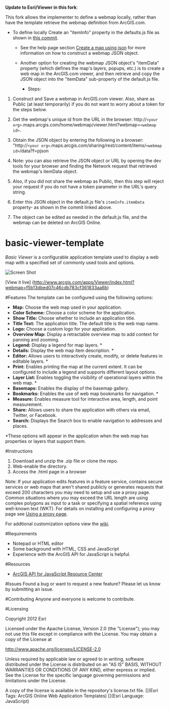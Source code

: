 **Update to Esri/Viewer in this fork**:

This fork allows the implementer to define a webmap locally, rather than have the template retrieve the webmap definition from ArcGIS.com.

* To define locally
Create an "itemInfo" property in the defaults.js file as shown in [this commit](https://github.com/jsomerville/Viewer/commit/476da3aaade082109c87496233f324d5acbef72f).

  * See the help page section
[Create a map using json](https://developers.arcgis.com/javascript/jshelp/intro_webmap.html) for more information on how to construct a webmap JSON object.

  * Another option
for creating the webmap JSON object's "itemData" property (which defines the map's layers, popups, etc.) is to create a web map in the ArcGIS.com viewer, and then retrieve and copy the JSON object into the "itemData" sub-property of the default.js file.

    * Steps:

1. Construct and Save a webmap in ArcGIS.com viewer. Also, share as Public (at least temporarily) if you do not want to worry about a token for the steps below.
1. Get the webmap's unique id from the URL in the browser: http://`<your org>`.maps.arcgis.com/home/webmap/viewer.html?webmap=`<webmap id>`.
1. Obtain the JSON object by entering the following in a browser: "http://`<your org>`.maps.arcgis.com/sharing/rest/content/items/`<webmap id>`/data?f=pjson
  1. Note: you can also retrieve the JSON object or URL by opening the dev tools for your browser and finding the Network request that retrieved the webmap's itemData object.
  1. Also, if you did not share the webmap as Public, then this step will reject your request if you do not have a token parameter in the URL's query string.

1. Enter this JSON object in the default.js file's `itemInfo.itemData` property- as shown in the commit linked above.
1. The object can be edited as needed in the default.js file, and the webmap can be deleted on ArcGIS Online.



basic-viewer-template
=====================
*Basic Viewer*  is a configurable application template used to display a web map with a specified set of commonly used tools and options.

![Screen Shot](https://dl.dropboxusercontent.com/u/24627279/screenshots/Viewer_screenshot.png)

[View it live] (http://www.arcgis.com/apps/Viewer/index.html?webmap=f5b13dbed07c46cdb783cf361833aa6b)

#Features
The template can be configured using the following options:

- **Map:** Choose the web map used in your application.
- **Color Scheme:** Choose a color scheme for the application.
- **Show Title:** Choose whether to include an application title. 
- **Title Text:** The application title. The default title is the web map name.
- **Logo:** Choose a custom logo for your application.
- **Overview Map:** Display a retractable overview map to add context for panning and zooming.
- **Legend:** Display a legend for map layers. *
- **Details:** Display the web map item description. *
- **Editor:** Allows users to interactively create, modify, or delete features in editable layers. *
- **Print:** Enables printing the map at the current extent. It can be configured to include a legend and supports different layout options.
- **Layer List:** Enables toggling the visibility of operational layers within the web map. *
- **Basemaps:** Enables the display of the basemap gallery. 
- **Bookmarks:** Enables the use of web map bookmarks for navigation. *
- **Measure:** Enables measure tool for interactive area, length, and point measurement.
- **Share:** Allows users to share the application with others via email, Twitter, or Facebook.
- **Search:** Displays the Search box to enable navigation to addresses and places. 


*These options will appear in the application when the web map has properties or layers that support them.



#Instructions

1. Download and unzip the .zip file or clone the repo.
2. Web-enable the directory. 
3. Access the .html page in a browser

Note: If your application edits features in a feature service, contains secure services or web maps that aren't shared publicly or generates requests that exceed 200 characters you may need to setup and use a proxy page. Common situations where you may exceed the URL length are using complex polygons as input to a task or specifying a spatial reference using well-known text (WKT). For details on installing and configuring a proxy page see [Using a proxy page](https://developers.arcgis.com/javascript/jshelp/ags_proxy.html).

For addtional customization options view the [wiki](https://github.com/Esri/basic-viewer-template/wiki). 

#Requirements

- Notepad or HTML editor
- Some background with HTML, CSS and JavaScript
- Experience with the ArcGIS API for JavaScript is helpful. 

#Resources

- [ArcGIS API for JavaScript Resource Center](http://help.arcgis.com/en/webapi/javascript/arcgis/index.html)

#Issues
Found a bug or want to request a new feature? Please let us know by submitting an issue. 

#Contributing
Anyone and everyone is welcome to contribute. 

#Licensing 

Copyright 2012 Esri

Licensed under the Apache License, Version 2.0 (the "License"); you may not use this file except in compliance with the License. You may obtain a copy of the License at

http://www.apache.org/licenses/LICENSE-2.0

Unless required by applicable law or agreed to in writing, software distributed under the License is distributed on an "AS IS" BASIS, WITHOUT WARRANTIES OR CONDITIONS OF ANY KIND, either express or implied. See the License for the specific language governing permissions and limitations under the License.

A copy of the license is available in the repository's license.txt file.
[](Esri Tags: ArcGIS Online Web Application Templates) 
[](Esri Language: JavaScript)
